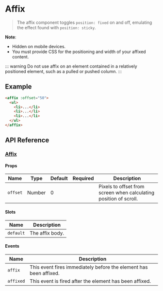 # Affix

> The affix component toggles `position: fixed` on and off, emulating the effect found with `position: sticky`.

**Note**:

* Hidden on mobile devices.
* You must provide CSS for the positioning and width of your affixed content.

::: warning
Do not use affix on an element contained in a relatively positioned element, such as a pulled or pushed column.
:::

## Example

```html
<affix :offset="50">
  <ul>
    <li>...</li>
    <li>...</li>
    <li>...</li>
  </ul>
</affix>
```

## API Reference

### [Affix](https://github.com/wxsms/uiv/blob/master/src/components/affix/Affix.vue)

#### Props

Name             | Type       | Default      | Required | Description
---------------- | ---------- | ------------ | -------- | -----------------------
`offset`         | Number     | 0            |          | Pixels to offset from screen when calculating position of scroll.

#### Slots

Name      | Description
--------- | -----------------------
`default` | The affix body.

#### Events

Name      | Description
--------- | -----------------------
`affix`   | This event fires immediately before the element has been affixed.
`affixed` | This event is fired after the element has been affixed.

